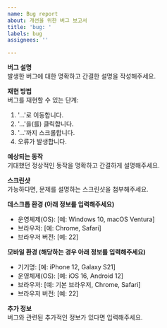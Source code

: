 ```yaml
---
name: Bug report
about: 개선을 위한 버그 보고서
title: 'bug: '
labels: bug
assignees: ''

---
```


**버그 설명**  
발생한 버그에 대한 명확하고 간결한 설명을 작성해주세요.

**재현 방법**  
버그를 재현할 수 있는 단계:  
1. '...'로 이동합니다.  
2. '...'을(를) 클릭합니다.  
3. '...'까지 스크롤합니다.  
4. 오류가 발생합니다.  

**예상되는 동작**  
기대했던 정상적인 동작을 명확하고 간결하게 설명해주세요.

**스크린샷**  
가능하다면, 문제를 설명하는 스크린샷을 첨부해주세요.

**데스크톱 환경 (아래 정보를 입력해주세요)**  
- 운영체제(OS): [예: Windows 10, macOS Ventura]  
- 브라우저: [예: Chrome, Safari]  
- 브라우저 버전: [예: 22]  

**모바일 환경 (해당하는 경우 아래 정보를 입력해주세요)**  
- 기기명: [예: iPhone 12, Galaxy S21]  
- 운영체제(OS): [예: iOS 16, Android 12]  
- 브라우저: [예: 기본 브라우저, Chrome, Safari]  
- 브라우저 버전: [예: 22]  

**추가 정보**  
버그와 관련된 추가적인 정보가 있다면 입력해주세요.
